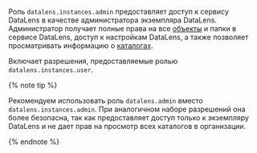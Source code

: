 Роль `datalens.instances.admin` предоставляет доступ к сервису DataLens в качестве администратора экземпляра DataLens. Администратор получает полные права на все [объекты](../../../datalens/concepts/index.md#component-interrelation) и папки в сервисе DataLens, доступ к настройкам DataLens, а также позволяет просматривать информацию о [каталогах](../../../resource-manager/concepts/resources-hierarchy.md#folder).

Включает разрешения, предоставляемые ролью `datalens.instances.user`.

{% note tip %}

Рекомендуем использовать роль `datalens.admin` вместо `datalens.instances.admin`. При аналогичном наборе разрешений она более безопасна, так как предоставляет доступ только к экземпляру DataLens и не дает прав на просмотр всех каталогов в организации.

{% endnote %}

